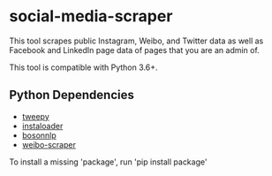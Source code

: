 # social-media-scraper

This tool scrapes public Instagram, Weibo, and Twitter data as well as Facebook and LinkedIn page data of pages that you are an admin of.

This tool is compatible with Python 3.6+.

## Python Dependencies
* [tweepy](http://tweepy.readthedocs.io/en/v3.5.0/)
* [instaloader](https://instaloader.github.io)
* [bosonnlp](http://bosonnlp-py.readthedocs.io)
* [weibo-scraper](https://github.com/Xarrow/weibo-scraper)

To install a missing 'package', run 
'pip install package'
